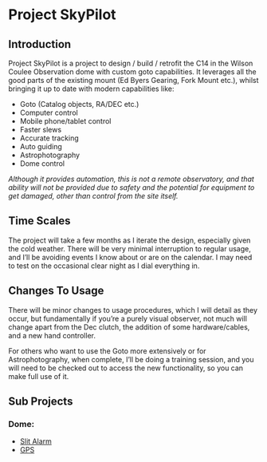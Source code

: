 # Project SkyPilot

## Introduction

Project SkyPilot is a project to design / build / retrofit the C14 in the Wilson Coulee Observation dome with custom goto capabilities.  It leverages all the good parts of the existing mount (Ed Byers Gearing, Fork Mount etc.), whilst bringing it up to date with modern capabilities like:

* Goto (Catalog objects, RA/DEC etc.)
* Computer control
* Mobile phone/tablet control
* Faster slews
* Accurate tracking
* Auto guiding
* Astrophotography
* Dome control

*Although it provides automation, this is not a remote observatory, and that ability will not be provided due to safety and the potential for equipment to get damaged, other than control from the site itself.*

## Time Scales

The project will take a few months as I iterate the design, especially given the cold weather.  There will be very minimal interruption to regular usage, and I’ll be avoiding events I know about or are on the calendar.  I may need to test on the occasional clear night as I dial everything in.

## Changes To Usage

There will be minor changes to usage procedures, which I will detail as they occur, but fundamentally if you’re a purely visual observer, not much will change apart from the Dec clutch, the addition of some hardware/cables, and a new hand controller.

For others who want to use the Goto more extensively or for Astrophotography, when complete, I’ll be doing a training session, and you will need to be checked out to access the new functionality, so you can make full use of it.

## Sub Projects

### Dome:

* [Slit Alarm](dome/SlitAlarm/README.md)
* [GPS](dome/GPS/README.md)
